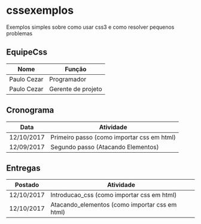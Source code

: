 # cssexemplos
Exemplos simples sobre como usar css3 e como resolver pequenos problemas

## EquipeCss
Nome | Função
------------ | ------------
Paulo Cezar | Programador
Paulo Cezar | Gerente de projeto

## Cronograma
Data | Atividade
------------ | ------------
12/10/2017 | Primeiro passo (como importar css em html)
12/09/2017 | Segundo passo (Atacando Elementos)

## Entregas
Postado | Atividade
------------ | ------------
12/10/2017 | Introducao_css (como importar css em html)
12/10/2017 | Atacando_elementos (como importar css em html)
